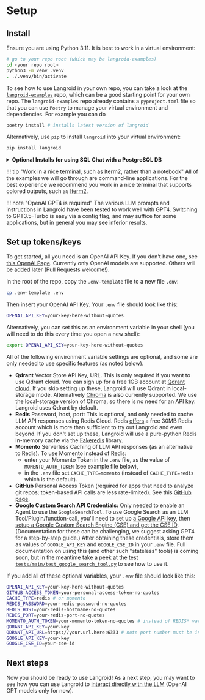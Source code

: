 # Setup


## Install
Ensure you are using Python 3.11. It is best to work in a virtual environment:

```bash
# go to your repo root (which may be langroid-examples)
cd <your repo root>
python3 -m venv .venv
. ./.venv/bin/activate
```
To see how to use Langroid in your own repo, you can take a look at the
[`langroid-examples`](https://github.com/langroid/langroid-exmaples) repo, which can be a good starting point for your own repo.
The `langroid-examples` repo already contains a `pyproject.toml` file so that you can 
use `Poetry` to manage your virtual environment and dependencies. 
For example you can do 
```bash
poetry install # installs latest version of langroid
```
Alternatively, use `pip` to install `langroid` into your virtual environment:
```bash
pip install langroid
```

<details>
<summary><b>Optional Installs for using SQL Chat with a PostgreSQL DB </b></summary>

If you are using `SQLChatAgent`
(e.g. the script [`examples/data-qa/sql-chat/sql_chat.py`](examples/data-qa/sql-chat/sql_chat.py)),
with a postgres db, you will need to:

- Install PostgreSQL dev libraries for your platform, e.g.
    - `sudo apt-get install libpq-dev` on Ubuntu,
    - `brew install postgresql` on Mac, etc.
- Install langroid with the postgres extra, e.g. `pip install langroid[postgres]`
  or `poetry add langroid[postgres]` or `poetry install -E postgres`.
  If this gives you an error, try `pip install psycopg2-binary` in your virtualenv.
</details>

!!! tip "Work in a nice terminal, such as Iterm2, rather than a notebook"
    All of the examples we will go through are command-line applications.
    For the best experience we recommend you work in a nice terminal that supports 
    colored outputs, such as [Iterm2](https://iterm2.com/).    

!!! note "OpenAI GPT4 is required"
    The various LLM prompts and instructions in Langroid 
    have been tested to work well with GPT4.
    Switching to GPT3.5-Turbo is easy via a config flag, and may suffice 
    for some applications, but in general you may see inferior results.

## Set up tokens/keys 

To get started, all you need is an OpenAI API Key.
If you don't have one, see [this OpenAI Page](https://help.openai.com/en/collections/3675940-getting-started-with-openai-api).
Currently only OpenAI models are supported. Others will be added later
(Pull Requests welcome!).

In the root of the repo, copy the `.env-template` file to a new file `.env`:
```bash
cp .env-template .env
```
Then insert your OpenAI API Key.
Your `.env` file should look like this:
```bash
OPENAI_API_KEY=your-key-here-without-quotes
```

Alternatively, you can set this as an environment variable in your shell
(you will need to do this every time you open a new shell):
```bash
export OPENAI_API_KEY=your-key-here-without-quotes
```

All of the following environment variable settings are optional, and some are only needed
to use specific features (as noted below).

- **Qdrant** Vector Store API Key, URL. This is only required if you want to use Qdrant cloud.
  You can sign up for a free 1GB account at [Qdrant cloud](https://cloud.qdrant.io).
  If you skip setting up these, Langroid will use Qdrant in local-storage mode.
  Alternatively [Chroma](https://docs.trychroma.com/) is also currently supported.
  We use the local-storage version of Chroma, so there is no need for an API key.
  Langroid uses Qdrant by default.
- **Redis** Password, host, port: This is optional, and only needed to cache LLM API responses
  using Redis Cloud. Redis [offers](https://redis.com/try-free/) a free 30MB Redis account
  which is more than sufficient to try out Langroid and even beyond.
  If you don't set up these, Langroid will use a pure-python
  Redis in-memory cache via the [Fakeredis](https://fakeredis.readthedocs.io/en/latest/) library.
- **Momento** Serverless Caching of LLM API responses (as an alternative to Redis).
  To use Momento instead of Redis:
    - enter your Momento Token in the `.env` file, as the value of `MOMENTO_AUTH_TOKEN` (see example file below),
    - in the `.env` file set `CACHE_TYPE=momento` (instead of `CACHE_TYPE=redis` which is the default).
- **GitHub** Personal Access Token (required for apps that need to analyze git
  repos; token-based API calls are less rate-limited). See this
  [GitHub page](https://docs.github.com/en/authentication/keeping-your-account-and-data-secure/managing-your-personal-access-tokens).
- **Google Custom Search API Credentials:** Only needed to enable an Agent to use the `GoogleSearchTool`.
  To use Google Search as an LLM Tool/Plugin/function-call,
  you'll need to set up
  [a Google API key](https://developers.google.com/custom-search/v1/introduction#identify_your_application_to_google_with_api_key),
  then [setup a Google Custom Search Engine (CSE) and get the CSE ID](https://developers.google.com/custom-search/docs/tutorial/creatingcse).
  (Documentation for these can be challenging, we suggest asking GPT4 for a step-by-step guide.)
  After obtaining these credentials, store them as values of
  `GOOGLE_API_KEY` and `GOOGLE_CSE_ID` in your `.env` file.
  Full documentation on using this (and other such "stateless" tools) is coming soon, but
  in the meantime take a peek at the test
  [`tests/main/test_google_search_tool.py`](tests/main/test_google_search_tool.py) to see how to use it.


If you add all of these optional variables, your `.env` file should look like this:
```bash
OPENAI_API_KEY=your-key-here-without-quotes
GITHUB_ACCESS_TOKEN=your-personal-access-token-no-quotes
CACHE_TYPE=redis # or momento
REDIS_PASSWORD=your-redis-password-no-quotes
REDIS_HOST=your-redis-hostname-no-quotes
REDIS_PORT=your-redis-port-no-quotes
MOMENTO_AUTH_TOKEN=your-momento-token-no-quotes # instead of REDIS* variables
QDRANT_API_KEY=your-key
QDRANT_API_URL=https://your.url.here:6333 # note port number must be included
GOOGLE_API_KEY=your-key
GOOGLE_CSE_ID=your-cse-id
```

## Next steps

Now you should be ready to use Langroid!
As a next step, you may want to see how you can use Langroid to [interact 
directly with the LLM](llm-interaction.md) (OpenAI GPT models only for now).









